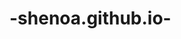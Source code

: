 # -shenoa.github.io-
<html>
  <head> 
    <title>Girlfriend Game</title> </head>
    <bodystyle="backgroud-color:GhostWhite;">
 </head>
</html>
